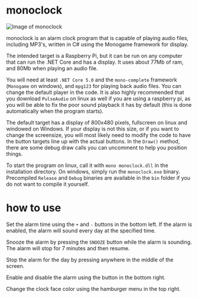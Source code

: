# monoclock
![Image of monoclock](https://i.imgur.com/5yyepeS.png)

monoclock is an alarm clock program that is capable of playing audio files, including MP3's, written in C# using the Monogame framework for display.

The intended target is a Raspberry Pi, but it can be run on any computer that can run the .NET Core and has a display. It uses about 77Mb of ram, and 80Mb when playing an audio file.

You will need at least `.NET Core 5.0` and the `mono-complete` framework (`Monogame` on windows), and `mpg123` for playing back audio files. You can change the default player in the code. It is also highly recommended that you download `PulseAudio` on linux as well if you are using a raspberry pi, as you will be able to fix the poor sound playback it has by default (this is done automatically when the program starts). 

The default target has a display of 800x480 pixels, fullscreen on linux and windowed on Windows. If your display is not this size, or if you want to change the screensize, you will most likely need to modify the code to have the button targets line up with the actual buttons. In the `Draw()` method, there are some debug draw calls you can uncomment to help you position things.

To start the program on linux, call it with `mono monoclock.dll` in the installation directory. On windows, simply run the `monoclock.exe` binary. Precompiled `Release` and `Debug` binaries are available in the `bin` folder if you do not want to compile it yourself.

# how to use
Set the alarm time using the `+` and `-` buttons in the bottom left. If the alarm is enabled, the alarm will sound every day at the specified time.

Snooze the alarm by pressing the `SNOOZE` button while the alarm is sounding. The alarm will stop for 7 minutes and then resume.

Stop the alarm for the day by pressing anywhere in the middle of the screen.

Enable and disable the alarm using the button in the bottom right. 

Change the clock face color using the hamburger menu in the top right.
